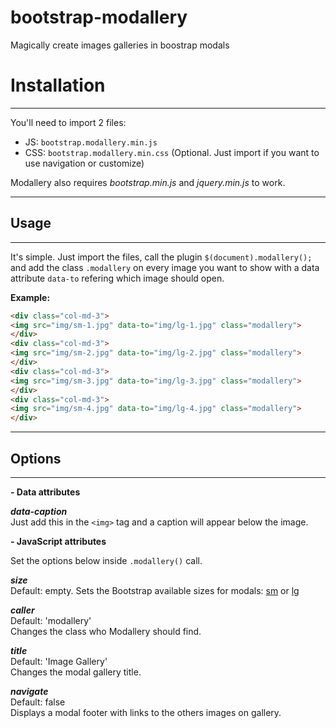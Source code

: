 # bootstrap-modallery
Magically create images galleries in boostrap modals

# Installation

* * *

You'll need to import 2 files:

*   JS: `bootstrap.modallery.min.js`
*   CSS: `bootstrap.modallery.min.css` (Optional. Just import if you want to use navigation or customize)

Modallery also requires _bootstrap.min.js_ and _jquery.min.js_ to work.

* * *

## Usage

* * *

It's simple. Just import the files, call the plugin `$(document).modallery();` and add the class `.modallery` on every image you want to show with a data attribute `data-to` refering which image should open.

**Example:**

``` html
<div class="col-md-3">
<img src="img/sm-1.jpg" data-to="img/lg-1.jpg" class="modallery">
</div>
<div class="col-md-3">
<img src="img/sm-2.jpg" data-to="img/lg-2.jpg" class="modallery">
</div>
<div class="col-md-3">
<img src="img/sm-3.jpg" data-to="img/lg-3.jpg" class="modallery">
</div>
<div class="col-md-3">
<img src="img/sm-4.jpg" data-to="img/lg-4.jpg" class="modallery">
</div>
```

* * *

## Options

* * *

**- Data attributes**

**_data-caption_**  
Just add this in the `<img>` tag and a caption will appear below the image.

 **- JavaScript attributes**

Set the options below inside `.modallery()` call.

**_size_**  
Default: empty. Sets the Bootstrap available sizes for modals: <u>sm</u> or <u>lg</u>

**_caller_**  
Default: 'modallery'  
Changes the class who Modallery should find.

**_title_**  
Default: 'Image Gallery'  
Changes the modal gallery title.

**_navigate_**  
Default: false  
Displays a modal footer with links to the others images on gallery.

 <script>$(document).modallery({
title: 'The Beauty of the World',
navigate: true,
});</script> 

</pre>
